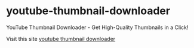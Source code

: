 # youtube-thumbnail-downloader
YouTube Thumbnail Downloader - Get High-Quality Thumbnails in a Click!

Visit this site <a href="https://quiclekha.com/youtube-thumbnail-downloader-4k-online/" > youtube thumbnail downloader </a>
